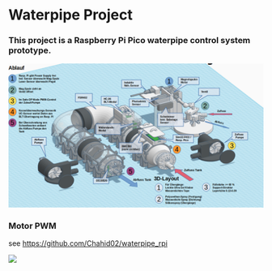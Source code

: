 # Waterpipe Project

### This project is a Raspberry Pi Pico waterpipe control system prototype.
<!-- picture -->
![Kesselsteuerung](/images/Kessel.png)

### Motor PWM
see https://github.com/Chahid02/waterpipe_rpi

<!-- video -->
<!---
![caption](videos/PWM_Motor.
 gif?raw=true)
-->

<img src="videos/PWM_Motor.gif?raw=true" />